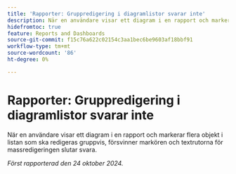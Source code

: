 ```yaml
---
title: 'Rapporter: Gruppredigering i diagramlistor svarar inte'
description: När en användare visar ett diagram i en rapport och markerar flera objekt i listan som ska redigeras gruppvis, försvinner markören och textrutorna för massredigeringen slutar svara.
hidefromtoc: true
feature: Reports and Dashboards
source-git-commit: f15c76a622c02154c3aa1bec6be9603af18bbf91
workflow-type: tm+mt
source-wordcount: '86'
ht-degree: 0%

---
```


# Rapporter: Gruppredigering i diagramlistor svarar inte

När en användare visar ett diagram i en rapport och markerar flera objekt i listan som ska redigeras gruppvis, försvinner markören och textrutorna för massredigeringen slutar svara.

_Först rapporterad den 24 oktober 2024._

